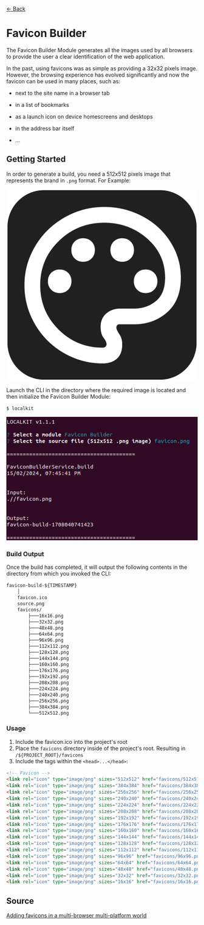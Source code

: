 [<- Back](../../../README.md)

# Favicon Builder

The Favicon Builder Module generates all the images used by all browsers to provide the user a clear identification of the web application.

In the past, using favicons was as simple as providing a 32x32 pixels image. However, the browsing experience has evolved significantly and now the favicon can be used in many places, such as:

* next to the site name in a browser tab

* in a list of bookmarks

* as a launch icon on device homescreens and desktops

* in the address bar itself

* ...

## Getting Started

In order to generate a build, you need a 512x512 pixels image that represents the brand in `.png` format. For Example:

![Favicon Example](./source.png)

Launch the CLI in the directory where the required image is located and then initialize the Favicon Builder Module:

```bash
$ localkit
```

![Favicon Build](./favicon-build.png)


### Build Output

Once the build has completed, it will output the following contents in the directory from which you invoked the CLI:

```
favicon-build-${TIMESTAMP}
    │
    favicon.ico
    source.png
    favicons/
        ├───16x16.png
        ├───32x32.png
        ├───48x48.png
        ├───64x64.png
        ├───96x96.png
        ├───112x112.png
        ├───128x128.png
        ├───144x144.png
        ├───160x160.png
        ├───176x176.png
        ├───192x192.png
        ├───208x208.png
        ├───224x224.png
        ├───240x240.png
        ├───256x256.png
        ├───384x384.png
        └───512x512.png
```

### Usage

1. Include the favicon.ico into the project's root
2. Place the `favicons` directory inside of the project's root. Resulting in `/${PROJECT_ROOT}/favicons`
3. Include the tags within the `<head>...</head>`:
```html
<!-- Favicon -->
<link rel="icon" type="image/png" sizes="512x512" href="favicons/512x512.png">
<link rel="icon" type="image/png" sizes="384x384" href="favicons/384x384.png">
<link rel="icon" type="image/png" sizes="256x256" href="favicons/256x256.png">
<link rel="icon" type="image/png" sizes="240x240" href="favicons/240x240.png">
<link rel="icon" type="image/png" sizes="224x224" href="favicons/224x224.png">
<link rel="icon" type="image/png" sizes="208x208" href="favicons/208x208.png">
<link rel="icon" type="image/png" sizes="192x192" href="favicons/192x192.png">
<link rel="icon" type="image/png" sizes="176x176" href="favicons/176x176.png">
<link rel="icon" type="image/png" sizes="160x160" href="favicons/160x160.png">
<link rel="icon" type="image/png" sizes="144x144" href="favicons/144x144.png">
<link rel="icon" type="image/png" sizes="128x128" href="favicons/128x128.png">
<link rel="icon" type="image/png" sizes="112x112" href="favicons/112x112.png">
<link rel="icon" type="image/png" sizes="96x96" href="favicons/96x96.png">
<link rel="icon" type="image/png" sizes="64x64" href="favicons/64x64.png">
<link rel="icon" type="image/png" sizes="48x48" href="favicons/48x48.png">
<link rel="icon" type="image/png" sizes="32x32" href="favicons/32x32.png">
<link rel="icon" type="image/png" sizes="16x16" href="favicons/16x16.png">
```


## Source

[Adding favicons in a multi-browser multi-platform world](https://mobiforge.com/design-development/adding-favicons-in-a-multi-browser-multi-platform-world)
